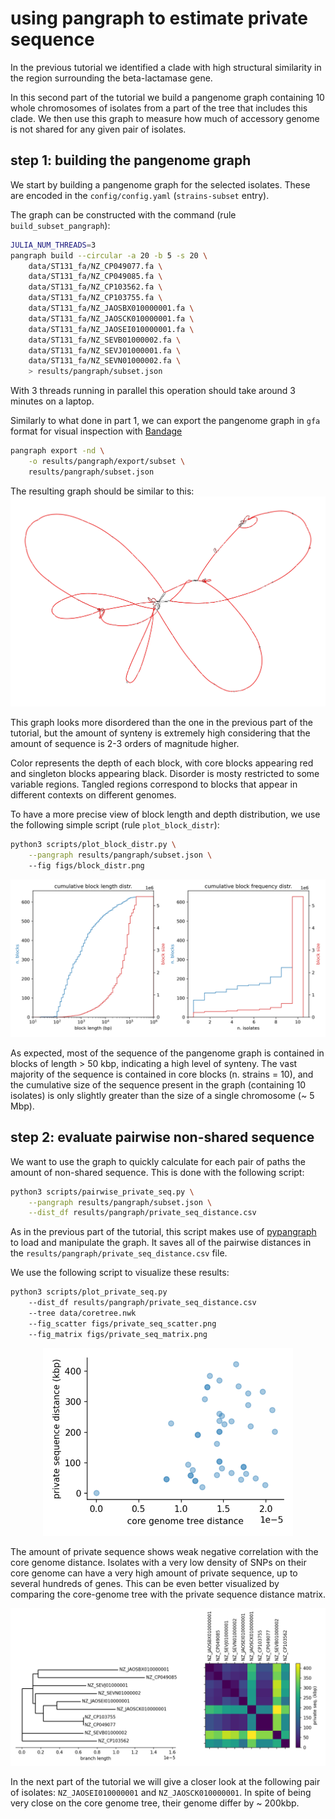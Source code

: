 # using pangraph to estimate private sequence

In the previous tutorial we identified a clade with high structural similarity in the region surrounding the beta-lactamase gene.

In this second part of the tutorial we build a pangenome graph containing 10 whole chromosomes of isolates from a part of the tree that includes this clade. We then use this graph to measure how much of accessory genome is not shared for any given pair of isolates.

## step 1: building the pangenome graph

We start by building a pangenome graph for the selected isolates. These are encoded in the `config/config.yaml` (`strains-subset` entry).

The graph can be constructed with the command (rule `build_subset_pangraph`):
```bash
JULIA_NUM_THREADS=3
pangraph build --circular -a 20 -b 5 -s 20 \
    data/ST131_fa/NZ_CP049077.fa \
    data/ST131_fa/NZ_CP049085.fa \
    data/ST131_fa/NZ_CP103562.fa \
    data/ST131_fa/NZ_CP103755.fa \
    data/ST131_fa/NZ_JAOSBX010000001.fa \
    data/ST131_fa/NZ_JAOSCK010000001.fa \
    data/ST131_fa/NZ_JAOSEI010000001.fa \
    data/ST131_fa/NZ_SEVB01000002.fa \
    data/ST131_fa/NZ_SEVJ01000001.fa \
    data/ST131_fa/NZ_SEVN01000002.fa \
    > results/pangraph/subset.json
```

With 3 threads running in parallel this operation should take around 3 minutes on a laptop.

Similarly to what done in part 1, we can export the pangenome graph in `gfa` format for visual inspection with [Bandage](https://rrwick.github.io/Bandage/)

```bash
pangraph export -nd \
    -o results/pangraph/export/subset \
    results/pangraph/subset.json
```

The resulting graph should be similar to this:
![bandage](assets/bandage_subset.png)

This graph looks more disordered than the one in the previous part of the tutorial, but the amount of synteny is extremely high considering that the amount of sequence is 2-3 orders of magnitude higher.

Color represents the depth of each block, with core blocks appearing red and singleton blocks appearing black. Disorder is mosty restricted to some variable regions. Tangled regions correspond to blocks that appear in different contexts on different genomes.

To have a more precise view of block length and depth distribution, we use the following simple script (rule `plot_block_distr`):
```bash
python3 scripts/plot_block_distr.py \
    --pangraph results/pangraph/subset.json \ 
    --fig figs/block_distr.png
```
![bandage](assets/block_distr.png)

As expected, most of the sequence of the pangenome graph is contained in blocks of length > 50 kbp, indicating a high level of synteny. The vast majority of the sequence is contained in core blocks (n. strains = 10), and the cumulative size of the sequence present in the graph (containing 10 isolates) is only slightly greater than the size of a single chromosome (~ 5 Mbp).


## step 2: evaluate pairwise non-shared sequence

We want to use the graph to quickly calculate for each pair of paths the amount of non-shared sequence. This is done with the following script:
```bash
python3 scripts/pairwise_private_seq.py \
    --pangraph results/pangraph/subset.json \
    --dist_df results/pangraph/private_seq_distance.csv
```

As in the previous part of the tutorial, this script makes use of [pypangraph](https://github.com/mmolari/pypangraph) to load and manipulate the graph. It saves all of the pairwise distances in the `results/pangraph/private_seq_distance.csv` file.

We use the following script to visualize these results:
```bash
python3 scripts/plot_private_seq.py
    --dist_df results/pangraph/private_seq_distance.csv
    --tree data/coretree.nwk
    --fig_scatter figs/private_seq_scatter.png
    --fig_matrix figs/private_seq_matrix.png
```
<p align="center">
    <img src="assets/private_seq_scatter.png" alt="private sequence scatter" width=400px>
</p>

The amount of private sequence shows weak negative correlation with the core genome distance. Isolates with a very low density of SNPs on their core genome can have a very high amount of private sequence, up to several hundreds of genes. This can be even better visualized by comparing the core-genome tree with the private sequence distance matrix.

![private sequence matrix](assets/private_seq_matrix.png)

In the next part of the tutorial we will give a closer look at the following pair of isolates: `NZ_JAOSEI010000001` and `NZ_JAOSCK010000001`. In spite of being very close on the core genome tree, their genome differ by ~ 200kbp.

